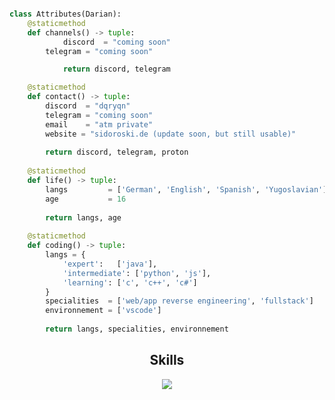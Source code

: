 <!-- <p align="center">
    <img alt="" src=https://img.shields.io/github/stars/dqryqn?style=for-the-badge&?affiliations=OWNER%2CCOLLABORATOR />
    <img alt="" src=https://komarev.com/ghpvc/?username=dqryqn&style=for-the-badge />
</p> -->

<p href="https://discord.gg/onlp" align="center">
    <img alt="" src=https://lanyard.cnrad.dev/api/715833900105990164>
</p>

```python
class Attributes(Darian):
	@staticmethod
	def channels() -> tuple:
            discord  = "coming soon"
	    telegram = "coming soon"

            return discord, telegram

	@staticmethod
	def contact() -> tuple:
	    discord  = "dqryqn"
	    telegram = "coming soon"
	    email    = "atm private"
	    website = "sidoroski.de (update soon, but still usable)"
	    
	    return discord, telegram, proton
	
	@staticmethod
	def life() -> tuple:
		langs         = ['German', 'English', 'Spanish', 'Yugoslavian']
		age           = 16
		
		return langs, age
	
	@staticmethod
	def coding() -> tuple:
		langs = {
			'expert':   ['java'],
			'intermediate': ['python', 'js'],
			'learning': ['c', 'c++', 'c#']
		}
		specialities  = ['web/app reverse engineering', 'fullstack']
		environnement = ['vscode']
		
		return langs, specialities, environnement

```
<h2 align="center">Skills </h2>

<p align="center">
  <a href="https://skillicons.dev">
    <img src="https://skillicons.dev/icons?i=java,python,js,css,html" />
  </a>
</p>

<p href="https://discord.gg/onlp" align="center">
    <img alt="" src="https://github-readme-stats.vercel.app/api?username=dqryqn&theme=tokyonight&show_icons=true">
</p>
